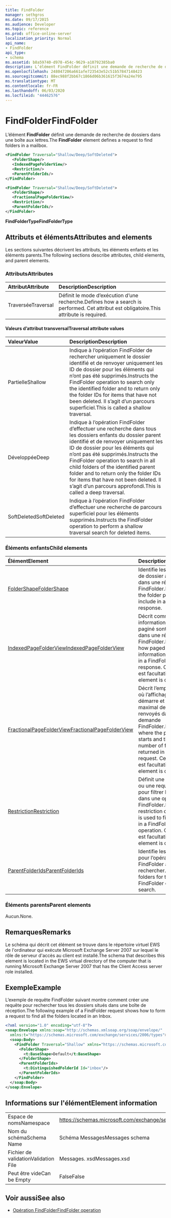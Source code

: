 ```yaml
---
title: FindFolder
manager: sethgros
ms.date: 09/17/2015
ms.audience: Developer
ms.topic: reference
ms.prod: office-online-server
localization_priority: Normal
api_name:
- FindFolder
api_type:
- schema
ms.assetid: b8a59740-d978-454c-9629-a10792385ba0
description: L’élément FindFolder définit une demande de recherche de dossiers dans une boîte aux lettres.
ms.openlocfilehash: 248047206a661afe723543e52c51b57847148423
ms.sourcegitcommit: 88ec988f2bb67c1866d06b361615f3674a24e795
ms.translationtype: MT
ms.contentlocale: fr-FR
ms.lasthandoff: 06/03/2020
ms.locfileid: "44462576"
---
```

# <a name="findfolder"></a><span data-ttu-id="18f84-103">FindFolder</span><span class="sxs-lookup"><span data-stu-id="18f84-103">FindFolder</span></span>

<span data-ttu-id="18f84-104">L’élément **FindFolder** définit une demande de recherche de dossiers dans une boîte aux lettres.</span><span class="sxs-lookup"><span data-stu-id="18f84-104">The **FindFolder** element defines a request to find folders in a mailbox.</span></span> 
  
```xml
<FindFolder Traversal="Shallow/Deep/SoftDeleted">
   <FolderShape/>
   <IndexedPageFolderView/>
   <Restriction/>
   <ParentFolderIds/>
</FindFolder>
```

```xml
<FindFolder Traversal="Shallow/Deep/SoftDeleted">
   <FolderShape/>
   <FractionalPageFolderView/>
   <Restriction/>
   <ParentFolderIds/>
</FindFolder>
```

<span data-ttu-id="18f84-105">**FindFolderType**</span><span class="sxs-lookup"><span data-stu-id="18f84-105">**FindFolderType**</span></span>

## <a name="attributes-and-elements"></a><span data-ttu-id="18f84-106">Attributs et éléments</span><span class="sxs-lookup"><span data-stu-id="18f84-106">Attributes and elements</span></span>

<span data-ttu-id="18f84-107">Les sections suivantes décrivent les attributs, les éléments enfants et les éléments parents.</span><span class="sxs-lookup"><span data-stu-id="18f84-107">The following sections describe attributes, child elements, and parent elements.</span></span>
  
### <a name="attributes"></a><span data-ttu-id="18f84-108">Attributs</span><span class="sxs-lookup"><span data-stu-id="18f84-108">Attributes</span></span>

|<span data-ttu-id="18f84-109">**Attribut**</span><span class="sxs-lookup"><span data-stu-id="18f84-109">**Attribute**</span></span>|<span data-ttu-id="18f84-110">**Description**</span><span class="sxs-lookup"><span data-stu-id="18f84-110">**Description**</span></span>|
|:-----|:-----|
|<span data-ttu-id="18f84-111">Traversée</span><span class="sxs-lookup"><span data-stu-id="18f84-111">Traversal</span></span>  <br/> |<span data-ttu-id="18f84-112">Définit le mode d’exécution d’une recherche.</span><span class="sxs-lookup"><span data-stu-id="18f84-112">Defines how a search is performed.</span></span> <span data-ttu-id="18f84-113">Cet attribut est obligatoire.</span><span class="sxs-lookup"><span data-stu-id="18f84-113">This attribute is required.</span></span>  <br/> |
   
#### <a name="traversal-attribute-values"></a><span data-ttu-id="18f84-114">Valeurs d’attribut transversal</span><span class="sxs-lookup"><span data-stu-id="18f84-114">Traversal attribute values</span></span>

|<span data-ttu-id="18f84-115">**Valeur**</span><span class="sxs-lookup"><span data-stu-id="18f84-115">**Value**</span></span>|<span data-ttu-id="18f84-116">**Description**</span><span class="sxs-lookup"><span data-stu-id="18f84-116">**Description**</span></span>|
|:-----|:-----|
|<span data-ttu-id="18f84-117">Partielle</span><span class="sxs-lookup"><span data-stu-id="18f84-117">Shallow</span></span>  <br/> |<span data-ttu-id="18f84-118">Indique à l’opération FindFolder de rechercher uniquement le dossier identifié et de renvoyer uniquement les ID de dossier pour les éléments qui n’ont pas été supprimés.</span><span class="sxs-lookup"><span data-stu-id="18f84-118">Instructs the FindFolder operation to search only the identified folder and to return only the folder IDs for items that have not been deleted.</span></span> <span data-ttu-id="18f84-119">Il s’agit d’un parcours superficiel.</span><span class="sxs-lookup"><span data-stu-id="18f84-119">This is called a shallow traversal.</span></span>  <br/> |
|<span data-ttu-id="18f84-120">Développée</span><span class="sxs-lookup"><span data-stu-id="18f84-120">Deep</span></span>  <br/> |<span data-ttu-id="18f84-121">Indique à l’opération FindFolder d’effectuer une recherche dans tous les dossiers enfants du dossier parent identifié et de renvoyer uniquement les ID de dossier pour les éléments qui n’ont pas été supprimés.</span><span class="sxs-lookup"><span data-stu-id="18f84-121">Instructs the FindFolder operation to search in all child folders of the identified parent folder and to return only the folder IDs for items that have not been deleted.</span></span> <span data-ttu-id="18f84-122">Il s’agit d’un parcours approfondi.</span><span class="sxs-lookup"><span data-stu-id="18f84-122">This is called a deep traversal.</span></span>  <br/> |
|<span data-ttu-id="18f84-123">SoftDeleted</span><span class="sxs-lookup"><span data-stu-id="18f84-123">SoftDeleted</span></span>  <br/> |<span data-ttu-id="18f84-124">Indique à l’opération FindFolder d’effectuer une recherche de parcours superficiel pour les éléments supprimés.</span><span class="sxs-lookup"><span data-stu-id="18f84-124">Instructs the FindFolder operation to perform a shallow traversal search for deleted items.</span></span>  <br/> |
   
### <a name="child-elements"></a><span data-ttu-id="18f84-125">Éléments enfants</span><span class="sxs-lookup"><span data-stu-id="18f84-125">Child elements</span></span>

|<span data-ttu-id="18f84-126">**Élément**</span><span class="sxs-lookup"><span data-stu-id="18f84-126">**Element**</span></span>|<span data-ttu-id="18f84-127">**Description**</span><span class="sxs-lookup"><span data-stu-id="18f84-127">**Description**</span></span>|
|:-----|:-----|
|[<span data-ttu-id="18f84-128">FolderShape</span><span class="sxs-lookup"><span data-stu-id="18f84-128">FolderShape</span></span>](foldershape.md) <br/> |<span data-ttu-id="18f84-129">Identifie les propriétés de dossier à inclure dans une réponse FindFolder.</span><span class="sxs-lookup"><span data-stu-id="18f84-129">Identifies the folder properties to include in a FindFolder response.</span></span>  <br/> |
|[<span data-ttu-id="18f84-130">IndexedPageFolderView</span><span class="sxs-lookup"><span data-stu-id="18f84-130">IndexedPageFolderView</span></span>](indexedpagefolderview.md) <br/> |<span data-ttu-id="18f84-131">Décrit comment les informations d’élément paginé sont renvoyées dans une réponse FindFolder.</span><span class="sxs-lookup"><span data-stu-id="18f84-131">Describes how paged item information is returned in a FindFolder response.</span></span> <span data-ttu-id="18f84-132">Cet élément est facultatif.</span><span class="sxs-lookup"><span data-stu-id="18f84-132">This element is optional.</span></span>  <br/> |
|[<span data-ttu-id="18f84-133">FractionalPageFolderView</span><span class="sxs-lookup"><span data-stu-id="18f84-133">FractionalPageFolderView</span></span>](fractionalpagefolderview.md) <br/> |<span data-ttu-id="18f84-134">Décrit l’emplacement où l’affichage paginé démarre et le nombre maximal de dossiers renvoyés dans une demande FindFolder.</span><span class="sxs-lookup"><span data-stu-id="18f84-134">Describes where the paged view starts and the maximum number of folders returned in a FindFolder request.</span></span> <span data-ttu-id="18f84-135">Cet élément est facultatif.</span><span class="sxs-lookup"><span data-stu-id="18f84-135">This element is optional.</span></span>  <br/> |
|[<span data-ttu-id="18f84-136">Restriction</span><span class="sxs-lookup"><span data-stu-id="18f84-136">Restriction</span></span>](restriction.md) <br/> |<span data-ttu-id="18f84-137">Définit une restriction ou une requête utilisée pour filtrer les dossiers dans une opération FindFolder.</span><span class="sxs-lookup"><span data-stu-id="18f84-137">Defines a restriction or query that is used to filter folders in a FindFolder operation.</span></span> <span data-ttu-id="18f84-138">Cet élément est facultatif.</span><span class="sxs-lookup"><span data-stu-id="18f84-138">This element is optional.</span></span>  <br/> |
|[<span data-ttu-id="18f84-139">ParentFolderIds</span><span class="sxs-lookup"><span data-stu-id="18f84-139">ParentFolderIds</span></span>](parentfolderids.md) <br/> |<span data-ttu-id="18f84-140">Identifie les dossiers pour l’opération FindFolder à rechercher.</span><span class="sxs-lookup"><span data-stu-id="18f84-140">Identifies folders for the FindFolder operation to search.</span></span>  <br/> |
   
### <a name="parent-elements"></a><span data-ttu-id="18f84-141">Éléments parents</span><span class="sxs-lookup"><span data-stu-id="18f84-141">Parent elements</span></span>

<span data-ttu-id="18f84-142">Aucun.</span><span class="sxs-lookup"><span data-stu-id="18f84-142">None.</span></span>
  
## <a name="remarks"></a><span data-ttu-id="18f84-143">Remarques</span><span class="sxs-lookup"><span data-stu-id="18f84-143">Remarks</span></span>

<span data-ttu-id="18f84-144">Le schéma qui décrit cet élément se trouve dans le répertoire virtuel EWS de l'ordinateur qui exécute Microsoft Exchange Server 2007 sur lequel le rôle de serveur d'accès au client est installé.</span><span class="sxs-lookup"><span data-stu-id="18f84-144">The schema that describes this element is located in the EWS virtual directory of the computer that is running Microsoft Exchange Server 2007 that has the Client Access server role installed.</span></span>
  
## <a name="example"></a><span data-ttu-id="18f84-145">Exemple</span><span class="sxs-lookup"><span data-stu-id="18f84-145">Example</span></span>

<span data-ttu-id="18f84-146">L’exemple de requête FindFolder suivant montre comment créer une requête pour rechercher tous les dossiers situés dans une boîte de réception.</span><span class="sxs-lookup"><span data-stu-id="18f84-146">The following example of a FindFolder request shows how to form a request to find all the folders located in an Inbox.</span></span>
  
```xml
<?xml version="1.0" encoding="utf-8"?>
<soap:Envelope xmlns:soap="http://schemas.xmlsoap.org/soap/envelope/"
  xmlns:t="https://schemas.microsoft.com/exchange/services/2006/types">
  <soap:Body>
    <FindFolder Traversal="Shallow" xmlns="https://schemas.microsoft.com/exchange/services/2006/messages">
      <FolderShape>
        <t:BaseShape>Default</t:BaseShape>
      </FolderShape>
      <ParentFolderIds>
        <t:DistinguishedFolderId Id="inbox"/>
      </ParentFolderIds>
    </FindFolder>
  </soap:Body>
</soap:Envelope>
```

## <a name="element-information"></a><span data-ttu-id="18f84-147">Informations sur l'élément</span><span class="sxs-lookup"><span data-stu-id="18f84-147">Element information</span></span>

|||
|:-----|:-----|
|<span data-ttu-id="18f84-148">Espace de noms</span><span class="sxs-lookup"><span data-stu-id="18f84-148">Namespace</span></span>  <br/> |https://schemas.microsoft.com/exchange/services/2006/messages  <br/> |
|<span data-ttu-id="18f84-149">Nom du schéma</span><span class="sxs-lookup"><span data-stu-id="18f84-149">Schema Name</span></span>  <br/> |<span data-ttu-id="18f84-150">Schéma Messages</span><span class="sxs-lookup"><span data-stu-id="18f84-150">Messages schema</span></span>  <br/> |
|<span data-ttu-id="18f84-151">Fichier de validation</span><span class="sxs-lookup"><span data-stu-id="18f84-151">Validation File</span></span>  <br/> |<span data-ttu-id="18f84-152">Messages. xsd</span><span class="sxs-lookup"><span data-stu-id="18f84-152">Messages.xsd</span></span>  <br/> |
|<span data-ttu-id="18f84-153">Peut être vide</span><span class="sxs-lookup"><span data-stu-id="18f84-153">Can be Empty</span></span>  <br/> |<span data-ttu-id="18f84-154">False</span><span class="sxs-lookup"><span data-stu-id="18f84-154">False</span></span>  <br/> |
   
## <a name="see-also"></a><span data-ttu-id="18f84-155">Voir aussi</span><span class="sxs-lookup"><span data-stu-id="18f84-155">See also</span></span>

- [<span data-ttu-id="18f84-156">Opération FindFolder</span><span class="sxs-lookup"><span data-stu-id="18f84-156">FindFolder operation</span></span>](findfolder-operation.md)

